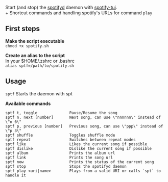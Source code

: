 Start (and stop) the [spotifyd](https://github.com/Spotifyd/spotifyd) daemon with [spotify-tui](https://github.com/Rigellute/spotify-tui).  
\+ Shortcut commands and handling spotify's URLs for command `play`

## First steps

**Make the script executable**  
`chmod +x spotify.sh`

**Create an alias to the script**  
In your $HOME/.zshrc or .bashrc  
`alias sptf=/path/to/spotify.sh`

## Usage
  
`sptf`      Starts the daemon with spt  

**Available commands**  
```
sptf t, toggle              Pause/Resume the song  
sptf n, next [number]       Next song, can use \"nnnnnn\" instead of \"n 6\"  
sptf p, previous [number]   Previous song, can use \"ppp\" instead of \"p 3\"  
sptf shuffle                Toggles shuffle mode  
sptf repeat                 Switches between repeat modes  
sptf like                   Likes the current song if possible  
sptf dislike                Dislike the current song if possible  
sptf album                  Prints the album url  
sptf link                   Prints the song url  
sptf now                    Prints the status of the current song  
sptf stop                   Stops the spotifyd daemon  
sptf play <uri|name>        Plays from a valid URI or calls `spt` to handle it
```
